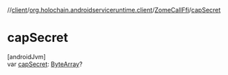 //[client](../../../index.md)/[org.holochain.androidserviceruntime.client](../index.md)/[ZomeCallFfi](index.md)/[capSecret](cap-secret.md)

# capSecret

[androidJvm]\
var [capSecret](cap-secret.md): [ByteArray](https://kotlinlang.org/api/core/kotlin-stdlib/kotlin/-byte-array/index.html)?